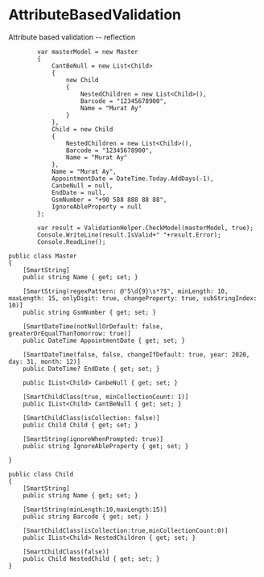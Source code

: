 # AttributeBasedValidation
Attribute based validation -- reflection


            var masterModel = new Master
            {
                CantBeNull = new List<Child>
                {
                    new Child
                    {
                        NestedChildren = new List<Child>(),
                        Barcode = "12345678900",
                        Name = "Murat Ay"
                    }
                },
                Child = new Child
                {
                    NestedChildren = new List<Child>(),
                    Barcode = "12345678900",
                    Name = "Murat Ay"
                },
                Name = "Murat Ay",
                AppointmentDate = DateTime.Today.AddDays(-1),
                CanbeNull = null,
                EndDate = null,
                GsmNumber = "+90 588 888 88 88",
                IgnoreAbleProperty = null
            };

            var result = ValidationHelper.CheckModel(masterModel, true);
            Console.WriteLine(result.IsValid+" "+result.Error);
            Console.ReadLine();
            
    public class Master
    {
        [SmartString]
        public string Name { get; set; }

        [SmartString(regexPattern: @"5\d{9}\s*?$", minLength: 10, maxLength: 15, onlyDigit: true, changeProperty: true, subStringIndex: 10)]
        public string GsmNumber { get; set; }

        [SmartDateTime(notNullOrDefault: false, greaterOrEqualThanTomorrow: true)]
        public DateTime AppointmentDate { get; set; }

        [SmartDateTime(false, false, changeIfDefault: true, year: 2020, day: 31, month: 12)]
        public DateTime? EndDate { get; set; }

        public IList<Child> CanbeNull { get; set; }

        [SmartChildClass(true, minCollectionCount: 1)]
        public IList<Child> CantBeNull { get; set; }

        [SmartChildClass(isCollection: false)]
        public Child Child { get; set; }

        [SmartString(ignoreWhenPrompted: true)]
        public string IgnoreAbleProperty { get; set; }

    }
    
    public class Child
    {
        [SmartString]
        public string Name { get; set; }

        [SmartString(minLength:10,maxLength:15)]
        public string Barcode { get; set; }

        [SmartChildClass(isCollection:true,minCollectionCount:0)]
        public IList<Child> NestedChildren { get; set; }

        [SmartChildClass(false)]
        public Child NestedChild { get; set; }
    }
